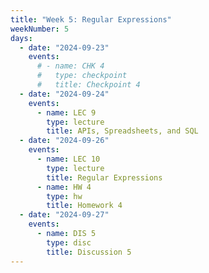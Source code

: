 ```yaml
---
title: "Week 5: Regular Expressions"
weekNumber: 5
days:
  - date: "2024-09-23"
    events:
      # - name: CHK 4
      #   type: checkpoint
      #   title: Checkpoint 4
  - date: "2024-09-24"
    events:
      - name: LEC 9
        type: lecture
        title: APIs, Spreadsheets, and SQL
  - date: "2024-09-26"
    events:
      - name: LEC 10
        type: lecture
        title: Regular Expressions
      - name: HW 4
        type: hw
        title: Homework 4
  - date: "2024-09-27"
    events:
      - name: DIS 5
        type: disc
        title: Discussion 5
---
```

